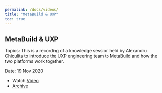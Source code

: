 ```yaml
---
permalink: /docs/videos/
title: "MetaBuild & UXP"
toc: true
---
```


## MetaBuild & UXP

Topics: This is a recording of a knowledge session held by Alexandru Chiculita to introduce the UXP engineering team to MetaBuild and how the two platforms work together.

Date: 19 Nov 2020

* Watch [Video](https://bluejeans.com/playback/s/M8IrOkBooSfXidqYhfW3yUk4DQ3HbYdYtRDH7dgc4Jyxy0BKWHD8tQsFjXmmgErP)
* [Archive](https://artifactory.corp.adobe.com/artifactory/generic-metabuild-files-dev/documentation/learning/02_MetaBuild_%26_UXP_11-19-2020/Ch1_Full_2020-11-19T08_11%20(1).mp4)
